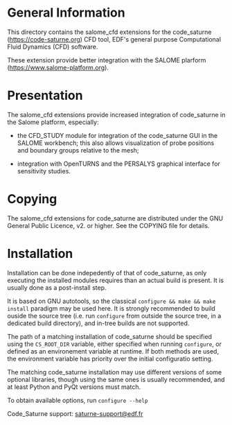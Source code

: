 General Information
===================

This directory contains the salome_cfd extensions for the
code_saturne (https://code-saturne.org) CFD tool,
EDF's general purpose Computational Fluid Dynamics (CFD) software.

These extension provide better integration with the SALOME plarform
(https://www.salome-platform.org).

Presentation
============

The salome_cfd extensions provide increased integration of code_saturne
in the Salome platform, especially:

* the CFD_STUDY module for integration of the code_saturne GUI in the SALOME
  workbench; this also allows visualization of probe positions and boundary
  groups relative to the mesh;

* integration with OpenTURNS and the PERSALYS graphical interface for
  sensitivity studies.

Copying
=======

The salome_cfd extensions for code_saturne are distributed under the GNU
General Public Licence, v2. or higher. See the COPYING file for details.

Installation
============

Installation can be done indepedently of that of code_saturne, as only
executing the installed modules requires than an actual build is present.
It is usually done as a post-install step.

It is based on GNU autotools, so the classical
`configure && make && make install` paradigm may be used here.
It is strongly recommended to build ouside the source tree (i.e. run
`configure` from outside the source tree, in a dedicated build directory),
and in-tree builds are not supported.

The path of a matching installation of code_saturne should be
specified using the `CS_ROOT_DIR` variable, either
specified when running `configure`, or defined as an environement
variable at runtime. If both methods are used, the environment
variable has priority over the initial configuratio setting.

The matching code_saturne installation may use different versions of some
optional libraries, though using the same ones is usually recommended,
and at least Python and PyQt versions must match.

To obtain available options, run `configure --help`

Code_Saturne support: saturne-support@edf.fr
